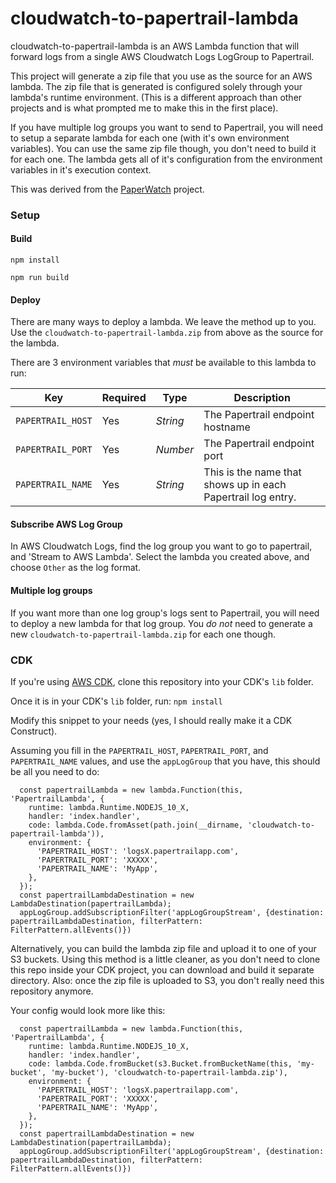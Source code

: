 # cloudwatch-to-papertrail-lambda
cloudwatch-to-papertrail-lambda is an AWS Lambda function that will forward logs from a single AWS Cloudwatch Logs LogGroup to Papertrail.

This project will generate a zip file that you use as the source for an AWS lambda. The zip file that is generated is configured solely through your lambda's runtime environment. (This is a different approach than other projects and is what prompted me to make this in the first place).

If you have multiple log groups you want to send to Papertrail, you will need to setup a separate lambda for each one (with it's own environment variables). You can use the same zip file though, you don't need to build it for each one. The lambda gets all of it's configuration from the environment variables in it's execution context.

This was derived from the [PaperWatch](https://github.com/Signiant/PaperWatch) project.

### Setup

#### Build
`npm install`

`npm run build`

#### Deploy
There are many ways to deploy a lambda. We leave the method up to you. Use the `cloudwatch-to-papertrail-lambda.zip` from above as
the source for the lambda.

There are 3 environment variables that *must* be available to this lambda to run:

| Key | Required | Type | Description |
| ----- | ----- | ---------- | ----------|
| `PAPERTRAIL_HOST` | Yes  | _String_ | The Papertrail endpoint hostname |
| `PAPERTRAIL_PORT` | Yes | _Number_ | The Papertrail endpoint port |
| `PAPERTRAIL_NAME` | Yes | _String_ | This is the name that shows up in each Papertrail log entry.|


#### Subscribe AWS Log Group
In AWS Cloudwatch Logs, find the log group you want to go to papertrail, and 'Stream to AWS Lambda'.
Select the lambda you created above, and choose `Other` as the log format.

#### Multiple log groups
If you want more than one log group's logs sent to Papertrail, you will need to deploy a new lambda for that log group. You *do not* need to generate a new `cloudwatch-to-papertrail-lambda.zip` for each one though.


### CDK

If you're using [AWS CDK](https://aws.amazon.com/cdk/), clone this repository into your CDK's `lib` folder.

Once it is in your CDK's `lib` folder, run: `npm install`

Modify this snippet to your needs (yes, I should really make it a CDK Construct).

Assuming you fill in the `PAPERTRAIL_HOST`, `PAPERTRAIL_PORT`, and `PAPERTRAIL_NAME` values, and use the `appLogGroup` that you have, this should be all you need to do:

```
  const papertrailLambda = new lambda.Function(this, 'PapertrailLambda', {
    runtime: lambda.Runtime.NODEJS_10_X,
    handler: 'index.handler',
    code: lambda.Code.fromAsset(path.join(__dirname, 'cloudwatch-to-papertrail-lambda')),
    environment: {
      'PAPERTRAIL_HOST': 'logsX.papertrailapp.com',
      'PAPERTRAIL_PORT': 'XXXXX',
      'PAPERTRAIL_NAME': 'MyApp',
    },
  });
  const papertrailLambdaDestination = new LambdaDestination(papertrailLambda);
  appLogGroup.addSubscriptionFilter('appLogGroupStream', {destination: papertrailLambdaDestination, filterPattern: FilterPattern.allEvents()})
```

Alternatively, you can build the lambda zip file and upload it to one of your S3 buckets. Using this method is a little cleaner, as you don't need to clone this repo inside your CDK project, you can download and build it separate directory. Also: once the zip file is uploaded to S3, you don't really need this repository anymore.

Your config would look more like this:

```
  const papertrailLambda = new lambda.Function(this, 'PapertrailLambda', {
    runtime: lambda.Runtime.NODEJS_10_X,
    handler: 'index.handler',
    code: lambda.Code.fromBucket(s3.Bucket.fromBucketName(this, 'my-bucket', 'my-bucket'), 'cloudwatch-to-papertrail-lambda.zip'),
    environment: {
      'PAPERTRAIL_HOST': 'logsX.papertrailapp.com',
      'PAPERTRAIL_PORT': 'XXXXX',
      'PAPERTRAIL_NAME': 'MyApp',
    },
  });
  const papertrailLambdaDestination = new LambdaDestination(papertrailLambda);
  appLogGroup.addSubscriptionFilter('appLogGroupStream', {destination: papertrailLambdaDestination, filterPattern: FilterPattern.allEvents()})
```
